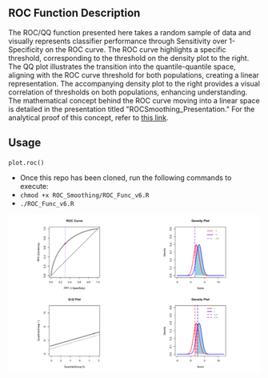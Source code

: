 ## ROC Function Description
The ROC/QQ function presented here takes a random sample of data and visually represents classifier performance through Sensitivity over 1-Specificity on the ROC curve. The ROC curve highlights a specific threshold, corresponding to the threshold on the density plot to the right. The QQ plot illustrates the transition into the quantile-quantile space, aligning with the ROC curve threshold for both populations, creating a linear representation. The accompanying density plot to the right provides a visual correlation of thresholds on both populations, enhancing understanding. The mathematical concept behind the ROC curve moving into a linear space is detailed in the presentation titled "ROCSmoothing_Presentation." For the analytical proof of this concept, refer to [this link](https://rpubs.com/gsmit013/1136190).
## Usage
`plot.roc()`
* Once this repo has been cloned, run the following commands to execute:
* `chmod +x ROC_Smoothing/ROC_Func_v6.R` 
* `./ROC_Func_v6.R` 

![Sim Image](sim.png)



